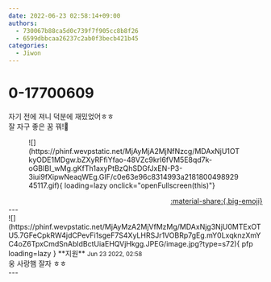 ```yaml
---
date: 2022-06-23 02:58:14+09:00
authors:
  - 730067b88ca5d0c739f7f905cc8b8f26
  - 6599dbbcaa26237c2ab0f3becb421b45
categories:
  - Jiwon
---
```


# 0-17700609

<div class="post-container" markdown="1">
<div class="content-container md-sidebar__scrollwrap" markdown="1">

자기 전에 져니 덕분에 재밌었어ㅎㅎ<br>잘 자구 좋은 꿈 꿔!🌙
<figure markdown="1">
![](https://phinf.wevpstatic.net/MjAyMjA2MjNfNzcg/MDAxNjU1OTkyODE1MDgw.bZXyRFfiYfao-48VZc9krI6fVM5E8qd7k-oGBIBI_wMg.gKfTh1axyPtBzQhSDGfJxEN-P3-3iui9fXipwNeaqWEg.GIF/c0e63e96c8314993a218180049892945117.gif){ loading=lazy onclick="openFullscreen(this)"}
</figure>


</div>
</div>

<div style="text-align: right;" markdown="1">
<a href="https://weverse.io/fromis9/fanpost/0-17700609" style="text-align: right;">:material-share:{.big-emoji}</a>
</div>
---

<div class="comments-container md-sidebar__scrollwrap" markdown="1">
<div class="comment" markdown="1">
<div class='id-container' markdown="1">
![](https://phinf.wevpstatic.net/MjAyMzA2MjVfMzMg/MDAxNjg3NjU0MTExOTU5.7GFeCpkRW4jdCPevFi1sgeF7S4XyLHRSJr1VOBRp7gEg.mY0LxqknzXmYC4oZ6TpxCmdSnAbldBctUiaEHQVjHkgg.JPEG/image.jpg?type=s72){ pfp loading=lazy }
**<span class="artist">지원</span>** <small>Jun 23 2022, 02:58</small><br>
</div>
<div class='comment-body' markdown="1">
웅 사랑햄 잘자 ㅎㅎ
</div>
</div>
</div>
---
